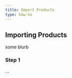 ```yaml
---
title: Import Products 
type: how-to
---
```


## Importing Products
 some blurb
 
### Step 1

...
    


    


